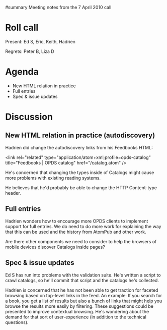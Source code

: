﻿#summary Meeting notes from the 7 April 2010 call

# Roll call #

Present: Ed S, Eric, Keith, Hadrien

Regrets: Peter B, Liza D

# Agenda #

  * New HTML relation in practice
  * Full entries
  * Spec & issue updates


# Discussion #

## New HTML relation in practice (autodiscovery) ##

Hadrien did change the autodiscovery links from his Feedbooks HTML:

> 

&lt;link rel="related" type="application/atom+xml;profile=opds-catalog" title="Feedbooks | OPDS catalog" href="/catalog.atom" /&gt;



He's concerned that changing the types inside of Catalogs might cause more problems with existing reading systems.

He believes that he'd probably be able to change the HTTP Content-type header.

## Full entries ##

Hadrien wonders how to encourage more OPDS clients to implement support for full entries. We do need to do more work for explaining the way that this can be used and the history from AtomPub and other work.

Are there other components we need to consider to help the browsers of mobile devices discover Catalogs inside pages?

## Spec & issue updates ##

Ed S has run into problems with the validation suite. He's written a script to crawl catalogs, so he'll commit that script and the catalogs he's collected.

Hadrien is concerned that he has not been able to get traction for faceted browsing based on top-level links in the feed. An example: If you search for a book, you get a list of results but also a bunch of links that might help you browse the results more easily by filtering. These suggestions could be presented to improve contextual browsing. He's wondering about the demand for that sort of user-experience (in addition to the technical questions).

